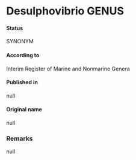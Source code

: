 # Desulphovibrio GENUS

#### Status
SYNONYM

#### According to
Interim Register of Marine and Nonmarine Genera

#### Published in
null

#### Original name
null

### Remarks
null
